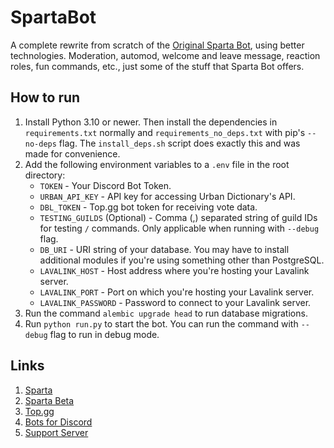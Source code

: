 # SpartaBot

A complete rewrite from scratch of the [Original Sparta Bot](https://github.com/SpartaDevTeam/Old-Sparta-Bot), using better technologies.
Moderation, automod, welcome and leave message, reaction roles, fun commands, etc., just some of the stuff that Sparta Bot offers.

## How to run

1. Install Python 3.10 or newer. Then install the dependencies in `requirements.txt` normally and `requirements_no_deps.txt` with pip's `--no-deps` flag. The `install_deps.sh` script does exactly this and was made for convenience.
2. Add the following environment variables to a `.env` file in the root directory:
    - `TOKEN` - Your Discord Bot Token.
    - `URBAN_API_KEY` - API key for accessing Urban Dictionary's API.
    - `DBL_TOKEN` - Top.gg bot token for receiving vote data.
    - `TESTING_GUILDS` (Optional) - Comma (,) separated string of guild IDs for testing `/` commands. Only applicable when running with `--debug` flag.
    - `DB_URI` - URI string of your database. You may have to install additional modules if you're using something other than PostgreSQL.
    - `LAVALINK_HOST` - Host address where you're hosting your Lavalink server.
    - `LAVALINK_PORT` - Port on which you're hosting your Lavalink server.
    - `LAVALINK_PASSWORD` - Password to connect to your Lavalink server.
3. Run the command `alembic upgrade head` to run database migrations.
4. Run `python run.py` to start the bot. You can run the command with `--debug` flag to run in debug mode.

## Links

1. [Sparta](https://discord.com/api/oauth2/authorize?client_id=731763013417435247&permissions=8&scope=bot%20applications.commands)
2. [Sparta Beta](https://discord.com/api/oauth2/authorize?client_id=775798822844629013&permissions=8&scope=applications.commands%20bot)
3. [Top.gg](https://top.gg/bot/731763013417435247)
4. [Bots for Discord](https://botsfordiscord.com/bot/731763013417435247)
5. [Support Server](https://discord.gg/RrVY4bP)
